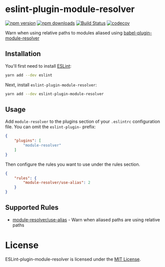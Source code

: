 # eslint-plugin-module-resolver

[![npm version](https://badge.fury.io/js/eslint-plugin-module-resolver.svg)](https://badge.fury.io/js/eslint-plugin-module-resolver)
[![npm downloads](https://img.shields.io/npm/dm/eslint-plugin-module-resolver.svg)](https://www.npmjs.com/package/eslint-plugin-module-resolver)
[![Build Status](https://travis-ci.com/HeroProtagonist/eslint-plugin-module-resolver.svg?branch=master)](https://travis-ci.com/HeroProtagonist/eslint-plugin-module-resolver)
[![codecov](https://codecov.io/gh/HeroProtagonist/eslint-plugin-module-resolver/branch/master/graph/badge.svg)](https://codecov.io/gh/HeroProtagonist/eslint-plugin-module-resolver)

Warn when using relative paths to modules aliased using [babel-plugin-module-resolver](https://github.com/tleunen/babel-plugin-module-resolver)

## Installation

You'll first need to install [ESLint](http://eslint.org):

```bash
yarn add --dev eslint
```

Next, install `eslint-plugin-module-resolver`:

```bash
yarn add --dev eslint-plugin-module-resolver
```

## Usage

Add `module-resolver` to the plugins section of your `.eslintrc` configuration file. You can omit the `eslint-plugin-` prefix:

```json
{
    "plugins": [
        "module-resolver"
    ]
}
```

Then configure the rules you want to use under the rules section.

```json
{
    "rules": {
        "module-resolver/use-alias": 2
    }
}
```

## Supported Rules

* [module-resolver/use-alias](docs/rules/use-alias.md) - Warn when aliased paths are using relative paths

# License

ESLint-plugin-module-resolver is licensed under the [MIT License](http://www.opensource.org/licenses/mit-license.php).
